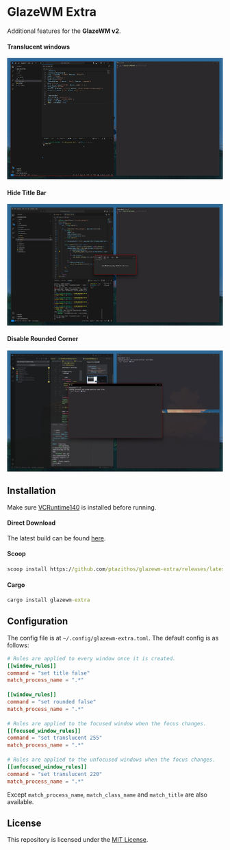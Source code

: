 # GlazeWM Extra

Additional features for the **GlazeWM v2**. 

#### Translucent windows
![transparency](assets/transparency.gif)

#### Hide Title Bar
![hide_titlebar](assets/hide_titlebar.png)

#### Disable Rounded Corner
![disable_rounded_corner](assets/rounded_corner.png)

## Installation

Make sure [VCRuntime140](https://www.microsoft.com/en-us/download/details.aspx?id=48145) is installed before running.

#### Direct Download
The latest build can be found [here](https://github.com/ptazithos/glazewm-extra/releases/).  

#### Scoop

```cmd
scoop install https://github.com/ptazithos/glazewm-extra/releases/latest/download/glazewm-extra.json
```

#### Cargo

```cmd
cargo install glazewm-extra
```

## Configuration
The config file is at `~/.config/glazewm-extra.toml`. The default config is as follows:

```toml
# Rules are applied to every window once it is created.
[[window_rules]]
command = "set title false"
match_process_name = ".*"

[[window_rules]]
command = "set rounded false"
match_process_name = ".*"

# Rules are applied to the focused window when the focus changes.
[[focused_window_rules]]
command = "set translucent 255"
match_process_name = ".*"

# Rules are applied to the unfocused windows when the focus changes.
[[unfocused_window_rules]]
command = "set translucent 220"
match_process_name = ".*"
```
Except `match_process_name`, `match_class_name` and `match_title` are also available.

## License

This repository is licensed under the [MIT License](LICENSE).


